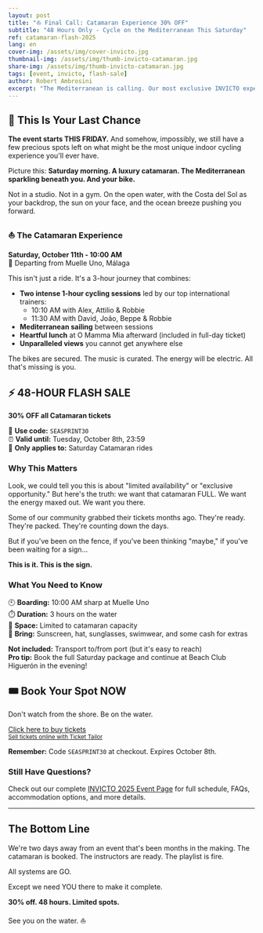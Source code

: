 ```yaml
---
layout: post
title: "⛵ Final Call: Catamaran Experience 30% OFF"
subtitle: "48 Hours Only - Cycle on the Mediterranean This Saturday"
ref: catamaran-flash-2025
lang: en
cover-img: /assets/img/cover-invicto.jpg
thumbnail-img: /assets/img/thumb-invicto-catamaran.jpg
share-img: /assets/img/thumb-invicto-catamaran.jpg
tags: [event, invicto, flash-sale]
author: Robert Ambrosini
excerpt: "The Mediterranean is calling. Our most exclusive INVICTO experience still has limited spots - and for the next 48 hours, they're 30% off."
---
```


## 🚨 This Is Your Last Chance

**The event starts THIS FRIDAY.** And somehow, impossibly, we still have a few precious spots left on what might be the most unique indoor cycling experience you'll ever have.

Picture this: **Saturday morning. A luxury catamaran. The Mediterranean sparkling beneath you. And your bike.**

Not in a studio. Not in a gym. On the open water, with the Costa del Sol as your backdrop, the sun on your face, and the ocean breeze pushing you forward.

### ⛵ The Catamaran Experience

**Saturday, October 11th - 10:00 AM**  
📍 Departing from Muelle Uno, Málaga

This isn't just a ride. It's a 3-hour journey that combines:

- **Two intense 1-hour cycling sessions** led by our top international trainers:
  - 10:10 AM with Alex, Attilio & Robbie
  - 11:30 AM with David, João, Beppe & Robbie
- **Mediterranean sailing** between sessions
- **Heartful lunch** at O Mamma Mia afterward (included in full-day ticket)
- **Unparalleled views** you cannot get anywhere else

The bikes are secured. The music is curated. The energy will be electric. All that's missing is you.

## ⚡ 48-HOUR FLASH SALE

**30% OFF all Catamaran tickets**

🎫 **Use code:** `SEASPRINT30`  
⏰ **Valid until:** Tuesday, October 8th, 23:59  
🎯 **Only applies to:** Saturday Catamaran rides

### Why This Matters

Look, we could tell you this is about "limited availability" or "exclusive opportunity." But here's the truth: we want that catamaran FULL. We want the energy maxed out. We want you there.

Some of our community grabbed their tickets months ago. They're ready. They're packed. They're counting down the days.

But if you've been on the fence, if you've been thinking "maybe," if you've been waiting for a sign...

**This is it. This is the sign.**

### What You Need to Know

🕙 **Boarding:** 10:00 AM sharp at Muelle Uno  
⏱️ **Duration:** 3 hours on the water  
👥 **Space:** Limited to catamaran capacity  
🎒 **Bring:** Sunscreen, hat, sunglasses, swimwear, and some cash for extras

**Not included:** Transport to/from port (but it's easy to reach)  
**Pro tip:** Book the full Saturday package and continue at Beach Club Higuerón in the evening!

## 🎟️ Book Your Spot NOW

Don't watch from the shore. Be on the water.

<!-- Ticket Tailor: All events -->
<div class="tt-widget"><div class="tt-widget-fallback"><p><a href="https://www.tickettailor.com/all-tickets/sporti/?ref=website_widget&show_search_filter=true&show_date_filter=true&show_sort=true" target="_blank">Click here to buy tickets</a><br /><small><a href="https://www.tickettailor.com?rf=wdg_252091" class="tt-widget-powered">Sell tickets online with Ticket Tailor</a></small></p></div><script src="https://cdn.tickettailor.com/js/widgets/min/widget.js" data-url="https://www.tickettailor.com/all-tickets/sporti/?ref=website_widget&show_search_filter=true&show_date_filter=true&show_sort=true" data-type="inline" data-inline-minimal="false" data-inline-show-logo="false" data-inline-bg-fill="true" data-inline-inherit-ref-from-url-param="" data-inline-ref="website_widget"></script></div>

**Remember:** Code `SEASPRINT30` at checkout. Expires October 8th.

### Still Have Questions?

Check out our complete [INVICTO 2025 Event Page](/en/p/events/invicto-2025) for full schedule, FAQs, accommodation options, and more details.

---

## The Bottom Line

We're two days away from an event that's been months in the making. The catamaran is booked. The instructors are ready. The playlist is fire.

All systems are GO.

Except we need YOU there to make it complete.

**30% off. 48 hours. Limited spots.**

See you on the water. ⛵
